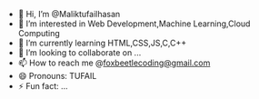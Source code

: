 - 👋 Hi, I’m @Maliktufailhasan
- 👀 I’m interested in Web Development,Machine Learning,Cloud Computing
- 🌱 I’m currently learning HTML,CSS,JS,C,C++
- 💞️ I’m looking to collaborate on ...
- 📫 How to reach me @foxbeetlecoding@gmail.com
- 😄 Pronouns: TUFAIL
- ⚡ Fun fact: ...



<!---
Maliktufailhasan/Maliktufailhasan is a ✨ special ✨ repository because its `README.md` (this file) appears on your GitHub profile.
You can click the Preview link to take a look at your changes.
--->
